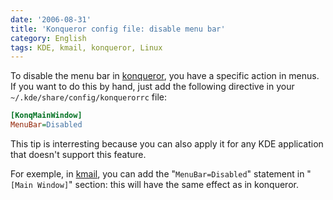 ```yaml
---
date: '2006-08-31'
title: 'Konqueror config file: disable menu bar'
category: English
tags: KDE, kmail, konqueror, Linux
---
```


To disable the menu bar in [konqueror](https://www.konqueror.org), you have a specific action in menus. If you want to do this by hand, just add the following directive in your `~/.kde/share/config/konquerorrc` file:

```ini
[KonqMainWindow]
MenuBar=Disabled
```

This tip is interresting because you can also apply it for any KDE application that doesn't support this feature.

For exemple, in [kmail](https://kmail.kde.org), you can add the "`MenuBar=Disabled`" statement in "`[Main Window]`" section: this will have the same effect as in konqueror.
